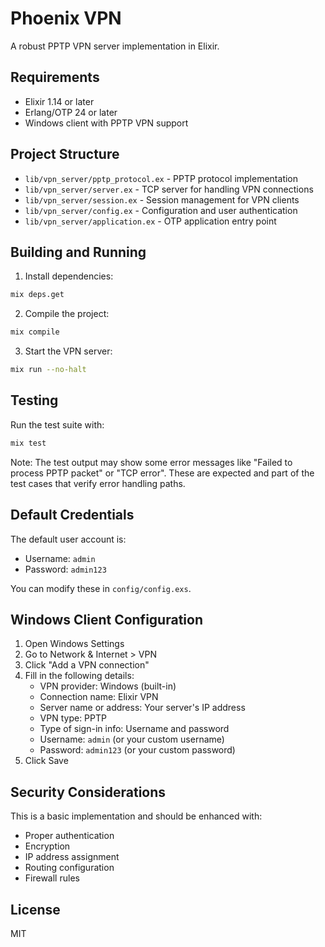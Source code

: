 # Phoenix VPN

A robust PPTP VPN server implementation in Elixir.

## Requirements

- Elixir 1.14 or later
- Erlang/OTP 24 or later
- Windows client with PPTP VPN support

## Project Structure

- `lib/vpn_server/pptp_protocol.ex` - PPTP protocol implementation
- `lib/vpn_server/server.ex` - TCP server for handling VPN connections
- `lib/vpn_server/session.ex` - Session management for VPN clients
- `lib/vpn_server/config.ex` - Configuration and user authentication
- `lib/vpn_server/application.ex` - OTP application entry point

## Building and Running

1. Install dependencies:
```bash
mix deps.get
```

2. Compile the project:
```bash
mix compile
```

3. Start the VPN server:
```bash
mix run --no-halt
```

## Testing

Run the test suite with:

```bash
mix test
```

Note: The test output may show some error messages like "Failed to process PPTP packet" or "TCP error". These are expected and part of the test cases that verify error handling paths.

## Default Credentials

The default user account is:
- Username: `admin`
- Password: `admin123`

You can modify these in `config/config.exs`.

## Windows Client Configuration

1. Open Windows Settings
2. Go to Network & Internet > VPN
3. Click "Add a VPN connection"
4. Fill in the following details:
   - VPN provider: Windows (built-in)
   - Connection name: Elixir VPN
   - Server name or address: Your server's IP address
   - VPN type: PPTP
   - Type of sign-in info: Username and password
   - Username: `admin` (or your custom username)
   - Password: `admin123` (or your custom password)
5. Click Save

## Security Considerations

This is a basic implementation and should be enhanced with:
- Proper authentication
- Encryption
- IP address assignment
- Routing configuration
- Firewall rules

## License

MIT

